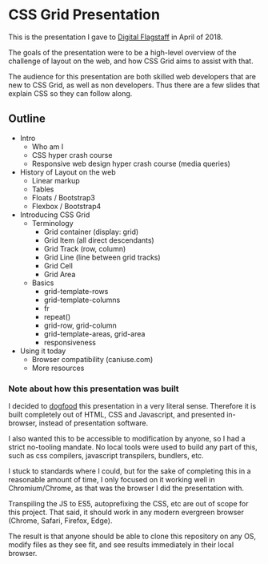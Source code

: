 # CSS Grid Presentation

This is the presentation I gave to [Digital Flagstaff](http://digitalflagstaff.com/) in April of 2018.

The goals of the presentation were to be a high-level overview of the challenge of layout on the web,
and how CSS Grid aims to assist with that.

The audience for this presentation are both skilled web developers that are new to CSS Grid, as well as non developers.
Thus there are a few slides that explain CSS so they can follow along.

## Outline

- Intro
    - Who am I
    - CSS hyper crash course
    - Responsive web design hyper crash course (media queries)
- History of Layout on the web
    - Linear markup
    - Tables
    - Floats / Bootstrap3
    - Flexbox / Bootstrap4
- Introducing CSS Grid
    - Terminology
        - Grid container (display: grid)
        - Grid Item (all direct descendants)
        - Grid Track (row, column)
        - Grid Line (line between grid tracks)
        - Grid Cell
        - Grid Area
    - Basics
        - grid-template-rows
        - grid-template-columns
        - fr
        - repeat()
        - grid-row, grid-column
        - grid-template-areas, grid-area
        - responsiveness
- Using it today
    - Browser compatibility (caniuse.com)
    - More resources
    

### Note about how this presentation was built

I decided to [dogfood](https://en.wikipedia.org/wiki/Eating_your_own_dog_food) this presentation in a very literal sense.
Therefore it is built completely out of HTML, CSS and Javascript, and presented in-browser, instead of presentation software.

I also wanted this to be accessible to modification by anyone, so I had a strict no-tooling mandate.
No local tools were used to build any part of this, such as css compilers, javascript transpilers, bundlers, etc.

I stuck to standards where I could, but for the sake of completing this in a reasonable amount of time,
I only focused on it working well in Chromium/Chrome, as that was the browser I did the presentation with.

Transpiling the JS to ES5, autoprefixing the CSS, etc are out of scope for this project.
That said, it should work in any modern evergreen browser (Chrome, Safari, Firefox, Edge).

The result is that anyone should be able to clone this repository on any OS, modify files as they see fit,
and see results immediately in their local browser.

